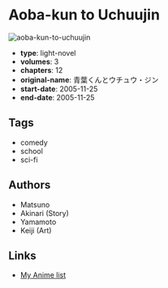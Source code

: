 # Aoba-kun to Uchuujin

![aoba-kun-to-uchuujin](https://cdn.myanimelist.net/images/manga/3/163287.jpg)

-   **type**: light-novel
-   **volumes**: 3
-   **chapters**: 12
-   **original-name**: 青葉くんとウチュウ・ジン
-   **start-date**: 2005-11-25
-   **end-date**: 2005-11-25

## Tags

-   comedy
-   school
-   sci-fi

## Authors

-   Matsuno
-   Akinari (Story)
-   Yamamoto
-   Keiji (Art)

## Links

-   [My Anime list](https://myanimelist.net/manga/62781/Aoba-kun_to_Uchuujin)

